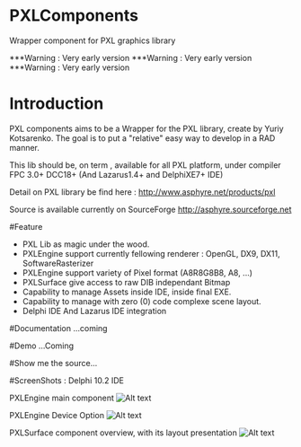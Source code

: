 # PXLComponents
Wrapper component for PXL graphics library

***Warning : Very early version
***Warning : Very early version
***Warning : Very early version

# Introduction

PXL components aims to be a Wrapper for the PXL library, create by Yuriy Kotsarenko.
The goal is to put a "relative" easy way to develop in a RAD manner.

This lib should be, on term , available for all PXL platform, under compiler FPC 3.0+ DCC18+ (And Lazarus1.4+ and DelphiXE7+ IDE)

Detail on PXL library be find here : 
http://www.asphyre.net/products/pxl

Source is available currently on SourceForge 
http://asphyre.sourceforge.net

#Feature
- PXL Lib as magic under the wood.
- PXLEngine support currently fellowing renderer : OpenGL, DX9, DX11, SoftwareRasterizer
- PXLEngine support variety of Pixel format (A8R8G8B8, A8, ...)
- PXLSurface give access to raw DIB independant Bitmap
- Capability to manage Assets inside IDE, inside final EXE.
- Capability to manage with zero (0) code complexe scene layout.
- Delphi IDE And Lazarus IDE integration

#Documentation
...coming

#Demo
...Coming

#Show me the source...

#ScreenShots : Delphi 10.2 IDE

PXLEngine main component
  ![Alt text](/../master/Ressources/PXLEngineComp.png?raw=true "PXLEngine component in all its glory")

PXLEngine Device Option
  ![Alt text](/../master/Ressources/PXLEngineDeviceOptionComp.png?raw=true "PXLEngine component in all its glory")

PXLSurface component overview, with its layout presentation
  ![Alt text](/../master/Ressources/PXLSurfaceComp.png?raw=true "PXLEngine component in all its glory")
  
